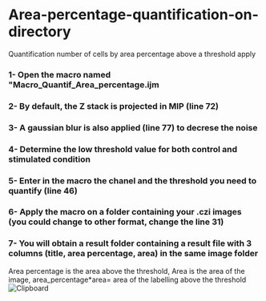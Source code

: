 # Area-percentage-quantification-on-directory
Quantification number of cells by area percentage  above a threshold apply 

### 1- Open the macro named "Macro_Quantif_Area_percentage.ijm
### 2- By default, the Z stack is projected in MIP (line 72) 
### 3- A gaussian blur is also applied (line 77) to decrese the noise
### 4- Determine the low threshold value for both control and stimulated condition
### 5- Enter in the macro the chanel and the threshold you need to quantify (line 46)
### 6- Apply the macro on a folder containing your .czi images (you could change to other format, change the line 31)
### 7- You will obtain a result folder  containing a result file with 3 columns (title, area percentage, area) in the same image folder 
Area percentage is the area above the threshold, Area is the area of the image, area_percentage*area= area of the labelling above the threshold
![Clipboard](https://user-images.githubusercontent.com/41480459/212902564-c3b8409e-91c2-4efd-ac91-04b61997e146.jpg)
